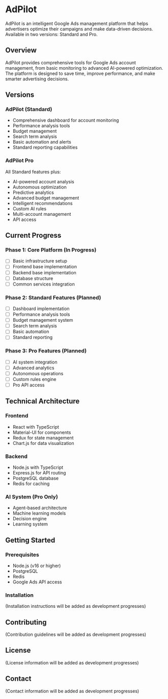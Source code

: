 # AdPilot

AdPilot is an intelligent Google Ads management platform that helps advertisers optimize their campaigns and make data-driven decisions. Available in two versions: Standard and Pro.

## Overview

AdPilot provides comprehensive tools for Google Ads account management, from basic monitoring to advanced AI-powered optimization. The platform is designed to save time, improve performance, and make smarter advertising decisions.

## Versions

### AdPilot (Standard)
- Comprehensive dashboard for account monitoring
- Performance analysis tools
- Budget management
- Search term analysis
- Basic automation and alerts
- Standard reporting capabilities

### AdPilot Pro
All Standard features plus:
- AI-powered account analysis
- Autonomous optimization
- Predictive analytics
- Advanced budget management
- Intelligent recommendations
- Custom AI rules
- Multi-account management
- API access

## Current Progress

### Phase 1: Core Platform (In Progress)
- [ ] Basic infrastructure setup
- [ ] Frontend base implementation
- [ ] Backend base implementation
- [ ] Database structure
- [ ] Common services integration

### Phase 2: Standard Features (Planned)
- [ ] Dashboard implementation
- [ ] Performance analysis tools
- [ ] Budget management system
- [ ] Search term analysis
- [ ] Basic automation
- [ ] Standard reporting

### Phase 3: Pro Features (Planned)
- [ ] AI system integration
- [ ] Advanced analytics
- [ ] Autonomous operations
- [ ] Custom rules engine
- [ ] Pro API access

## Technical Architecture

### Frontend
- React with TypeScript
- Material-UI for components
- Redux for state management
- Chart.js for data visualization

### Backend
- Node.js with TypeScript
- Express.js for API routing
- PostgreSQL database
- Redis for caching

### AI System (Pro Only)
- Agent-based architecture
- Machine learning models
- Decision engine
- Learning system

## Getting Started

### Prerequisites
- Node.js (v16 or higher)
- PostgreSQL
- Redis
- Google Ads API access

### Installation
(Installation instructions will be added as development progresses)

## Contributing
(Contribution guidelines will be added as development progresses)

## License
(License information will be added as development progresses)

## Contact
(Contact information will be added as development progresses) 